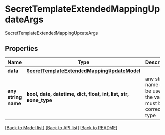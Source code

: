 # SecretTemplateExtendedMappingUpdateArgs

SecretTemplateExtendedMappingUpdateArgs

## Properties
Name | Type | Description | Notes
------------ | ------------- | ------------- | -------------
**data** | [**SecretTemplateExtendedMappingUpdateModel**](SecretTemplateExtendedMappingUpdateModel.md) |  | [optional] 
**any string name** | **bool, date, datetime, dict, float, int, list, str, none_type** | any string name can be used but the value must be the correct type | [optional]

[[Back to Model list]](../README.md#documentation-for-models) [[Back to API list]](../README.md#documentation-for-api-endpoints) [[Back to README]](../README.md)


